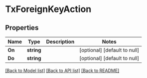 # TxForeignKeyAction

## Properties
Name | Type | Description | Notes
------------ | ------------- | ------------- | -------------
**On** | **string** |  | [optional] [default to null]
**Do** | **string** |  | [optional] [default to null]

[[Back to Model list]](../README.md#documentation-for-models) [[Back to API list]](../README.md#documentation-for-api-endpoints) [[Back to README]](../README.md)

